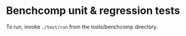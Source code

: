 # Benchcomp unit & regression tests

To run, invoke `./test/run` from the tools/benchcomp directory.
